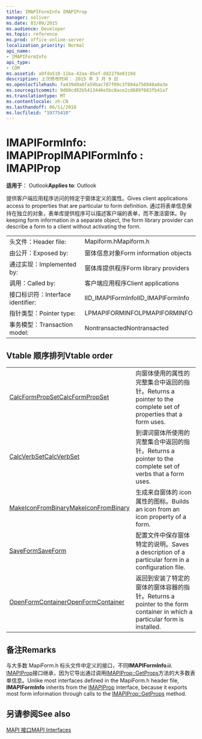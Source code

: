 ```yaml
---
title: IMAPIFormInfo IMAPIProp
manager: soliver
ms.date: 03/09/2015
ms.audience: Developer
ms.topic: reference
ms.prod: office-online-server
localization_priority: Normal
api_name:
- IMAPIFormInfo
api_type:
- COM
ms.assetid: a9fda518-11ba-42aa-85ef-dd2279e0319d
description: 上次修改时间： 2015 年 3 月 9 日
ms.openlocfilehash: fa439d0a6fa59bac787f09c3f894a750948a0a3e
ms.sourcegitcommit: 9d60cd82b5413446e5bc8ace2cd689f683fb41a7
ms.translationtype: MT
ms.contentlocale: zh-CN
ms.lasthandoff: 06/11/2018
ms.locfileid: "19775410"
---
```

# <a name="imapiforminfo--imapiprop"></a><span data-ttu-id="6a79a-103">IMAPIFormInfo: IMAPIProp</span><span class="sxs-lookup"><span data-stu-id="6a79a-103">IMAPIFormInfo : IMAPIProp</span></span>

  
  
<span data-ttu-id="6a79a-104">**适用于**： Outlook</span><span class="sxs-lookup"><span data-stu-id="6a79a-104">**Applies to**: Outlook</span></span> 
  
<span data-ttu-id="6a79a-105">提供客户端应用程序访问的特定于窗体定义的属性。</span><span class="sxs-lookup"><span data-stu-id="6a79a-105">Gives client applications access to properties that are particular to form definition.</span></span> <span data-ttu-id="6a79a-106">通过将表单信息保持在独立的对象，表单库提供程序可以描述客户端的表单，而不激活窗体。</span><span class="sxs-lookup"><span data-stu-id="6a79a-106">By keeping form information in a separate object, the form library provider can describe a form to a client without activating the form.</span></span>
  
|||
|:-----|:-----|
|<span data-ttu-id="6a79a-107">头文件：</span><span class="sxs-lookup"><span data-stu-id="6a79a-107">Header file:</span></span>  <br/> |<span data-ttu-id="6a79a-108">Mapiform.h</span><span class="sxs-lookup"><span data-stu-id="6a79a-108">Mapiform.h</span></span>  <br/> |
|<span data-ttu-id="6a79a-109">由公开：</span><span class="sxs-lookup"><span data-stu-id="6a79a-109">Exposed by:</span></span>  <br/> |<span data-ttu-id="6a79a-110">窗体信息对象</span><span class="sxs-lookup"><span data-stu-id="6a79a-110">Form information objects</span></span>  <br/> |
|<span data-ttu-id="6a79a-111">通过实现：</span><span class="sxs-lookup"><span data-stu-id="6a79a-111">Implemented by:</span></span>  <br/> |<span data-ttu-id="6a79a-112">窗体库提供程序</span><span class="sxs-lookup"><span data-stu-id="6a79a-112">Form library providers</span></span>  <br/> |
|<span data-ttu-id="6a79a-113">调用：</span><span class="sxs-lookup"><span data-stu-id="6a79a-113">Called by:</span></span>  <br/> |<span data-ttu-id="6a79a-114">客户端应用程序</span><span class="sxs-lookup"><span data-stu-id="6a79a-114">Client applications</span></span>  <br/> |
|<span data-ttu-id="6a79a-115">接口标识符：</span><span class="sxs-lookup"><span data-stu-id="6a79a-115">Interface identifier:</span></span>  <br/> |<span data-ttu-id="6a79a-116">IID_IMAPIFormInfo</span><span class="sxs-lookup"><span data-stu-id="6a79a-116">IID_IMAPIFormInfo</span></span>  <br/> |
|<span data-ttu-id="6a79a-117">指针类型：</span><span class="sxs-lookup"><span data-stu-id="6a79a-117">Pointer type:</span></span>  <br/> |<span data-ttu-id="6a79a-118">LPMAPIFORMINFO</span><span class="sxs-lookup"><span data-stu-id="6a79a-118">LPMAPIFORMINFO</span></span>  <br/> |
|<span data-ttu-id="6a79a-119">事务模型：</span><span class="sxs-lookup"><span data-stu-id="6a79a-119">Transaction model:</span></span>  <br/> |<span data-ttu-id="6a79a-120">Nontransacted</span><span class="sxs-lookup"><span data-stu-id="6a79a-120">Nontransacted</span></span>  <br/> |
   
## <a name="vtable-order"></a><span data-ttu-id="6a79a-121">Vtable 顺序排列</span><span class="sxs-lookup"><span data-stu-id="6a79a-121">Vtable order</span></span>

|||
|:-----|:-----|
|[<span data-ttu-id="6a79a-122">CalcFormPropSet</span><span class="sxs-lookup"><span data-stu-id="6a79a-122">CalcFormPropSet</span></span>](imapiforminfo-calcformpropset.md) <br/> |<span data-ttu-id="6a79a-123">向窗体使用的属性的完整集合中返回的指针。</span><span class="sxs-lookup"><span data-stu-id="6a79a-123">Returns a pointer to the complete set of properties that a form uses.</span></span>  <br/> |
|[<span data-ttu-id="6a79a-124">CalcVerbSet</span><span class="sxs-lookup"><span data-stu-id="6a79a-124">CalcVerbSet</span></span>](imapiforminfo-calcverbset.md) <br/> |<span data-ttu-id="6a79a-125">到谓词窗体所使用的完整集合中返回的指针。</span><span class="sxs-lookup"><span data-stu-id="6a79a-125">Returns a pointer to the complete set of verbs that a form uses.</span></span>  <br/> |
|[<span data-ttu-id="6a79a-126">MakeIconFromBinary</span><span class="sxs-lookup"><span data-stu-id="6a79a-126">MakeIconFromBinary</span></span>](imapiforminfo-makeiconfrombinary.md) <br/> |<span data-ttu-id="6a79a-127">生成来自窗体的 icon 属性的图标。</span><span class="sxs-lookup"><span data-stu-id="6a79a-127">Builds an icon from an icon property of a form.</span></span>  <br/> |
|[<span data-ttu-id="6a79a-128">SaveForm</span><span class="sxs-lookup"><span data-stu-id="6a79a-128">SaveForm</span></span>](imapiforminfo-saveform.md) <br/> |<span data-ttu-id="6a79a-129">配置文件中保存窗体特定的说明。</span><span class="sxs-lookup"><span data-stu-id="6a79a-129">Saves a description of a particular form in a configuration file.</span></span>  <br/> |
|[<span data-ttu-id="6a79a-130">OpenFormContainer</span><span class="sxs-lookup"><span data-stu-id="6a79a-130">OpenFormContainer</span></span>](imapiforminfo-openformcontainer.md) <br/> |<span data-ttu-id="6a79a-131">返回到安装了特定的窗体的窗体容器的指针。</span><span class="sxs-lookup"><span data-stu-id="6a79a-131">Returns a pointer to the form container in which a particular form is installed.</span></span>  <br/> |
   
## <a name="remarks"></a><span data-ttu-id="6a79a-132">备注</span><span class="sxs-lookup"><span data-stu-id="6a79a-132">Remarks</span></span>

<span data-ttu-id="6a79a-133">与大多数 MapiForm.h 标头文件中定义的接口，不同**IMAPIFormInfo**从[IMAPIProp](imapipropiunknown.md)接口继承，因为它导出通过调用[IMAPIProp::GetProps](imapiprop-getprops.md)方法的大多数表单信息。</span><span class="sxs-lookup"><span data-stu-id="6a79a-133">Unlike most interfaces defined in the MapiForm.h header file, **IMAPIFormInfo** inherits from the [IMAPIProp](imapipropiunknown.md) interface, because it exports most form information through calls to the [IMAPIProp::GetProps](imapiprop-getprops.md) method.</span></span> 
  
## <a name="see-also"></a><span data-ttu-id="6a79a-134">另请参阅</span><span class="sxs-lookup"><span data-stu-id="6a79a-134">See also</span></span>



[<span data-ttu-id="6a79a-135">MAPI 接口</span><span class="sxs-lookup"><span data-stu-id="6a79a-135">MAPI Interfaces</span></span>](mapi-interfaces.md)

